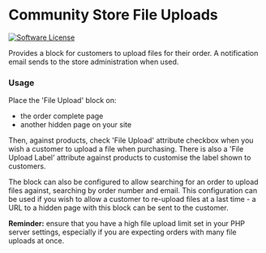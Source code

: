 # Community Store File Uploads

[![Software License](https://img.shields.io/badge/license-MIT-brightgreen.svg?style=flat-square)](LICENSE)

Provides a block for customers to upload files for their order. A notification email sends to the store administration when used.

### Usage

Place the 'File Upload' block on:
- the order complete page
- another hidden page on your site

Then, against products, check 'File Upload' attribute checkbox when you wish a customer to upload a file when purchasing.
There is also a 'File Upload Label' attribute against products to customise the label shown to customers.

The block can also be configured to allow searching for an order to upload files against, searching by order number and email.
This configuration can be used if you wish to allow a customer to re-upload files at a last time - a URL to a hidden page with this block can be sent to the customer.

**Reminder:** ensure that you have a high file upload limit set in your PHP server settings, especially if you are expecting orders with many file uploads at once.
